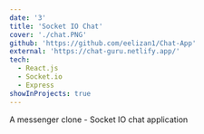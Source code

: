 ```yaml
---
date: '3'
title: 'Socket IO Chat'
cover: './chat.PNG'
github: 'https://github.com/eelizan1/Chat-App'
external: 'https://chat-guru.netlify.app/'
tech:
  - React.js
  - Socket.io
  - Express
showInProjects: true
---
```


A messenger clone - Socket IO chat application
